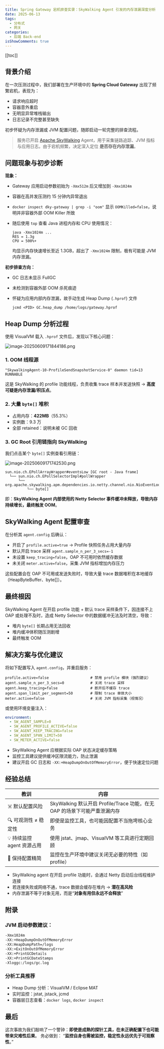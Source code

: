 ```yaml
---
title: Spring Gateway 宕机排查实录：SkyWalking Agent 引发的内存泄漏深度分析
date: 2025-06-13
tags:
  - 分布式
  - 网关
categories:
  - 后端 Back-end
isShowComments: true
---
```


<Boxx/>

<!-- more -->

[[toc]]

## 背景介绍

在一次压测过程中，我们部署在生产环境中的 **Spring Cloud Gateway** 出现了频繁宕机，表现为：

- 请求响应超时
- 容器意外重启
- 无明显异常堆栈输出
- 日志记录不完整甚至缺失

初步怀疑为内存泄漏或 JVM 配置问题，随即启动一轮完整的排查流程。

> 服务已开启 [Apache SkyWalking](https://skywalking.apache.org/) Agent，用于采集链路追踪、JVM 指标与应用日志。由于宕机频繁，决定深入定位 **是否存在内存泄漏**。

## 问题现象与初步诊断

**现象：**

- Gateway 应用启动参数初始为  `-Xmx512m` 后又增加到 `-Xmx1024m` 

- 容器在高并发压测约 15 分钟内异常退出

- `docker inspect dky-gateway | grep -i "oom"` 显示 `OOMKilled=false`，说明并非容器外部 OOM Killer 所致

- 随后使用 `top` 查看 Java 进程内存和 CPU 使用情况：

  ```shell
  java -Xmx1024m ...
  RES = 1.3g
  CPU = 500%+
  ```

  均显示内存快速增长至近 1.3GB，超出了 `-Xmx1024m` 限制，极有可能是 JVM 内存泄漏。

**初步排查方向：**

- GC 日志未显示 FullGC

- 未检测到容器外部 OOM 杀死痕迹

- 怀疑为应用内部内存泄漏，故手动生成 Heap Dump (`.hprof`) 文件

  ```shell
  jcmd <PID> GC.heap_dump /home/logs/gateway.hprof
  ```

## Heap Dump 分析过程

使用 VisualVM 载入 `.hprof` 文件后，发现以下核心问题：

![image-20250609171844186.png](/znote/img/backend/image-20250609171844186.png)

### 1. OOM 线程源

```
"SkywalkingAgent-10-ProfileSendSnapshotService-0" daemon tid=13 RUNNABLE
```

这是 SkyWalking 的 profile 功能线程，负责收集 trace 样本并发送快照 → **高度可疑是内存泄漏/积压点**。

### 2. **大量 `byte[]` 堆积**

- 占用内存：**422MB**（55.3%）
- 实例数：9.3 万
- 全部 retained：说明未被 GC 回收

### 3. **GC Root 引用链指向 SkyWalking**

我们点击某个 `byte[]` 实例查看引用链：

![image-20250609171742530.png](/znote/img/backend/image-20250609171742530.png)

```less
sun.nio.ch.EPollArrayWrapper#eventsLow [GC root - Java frame]
  └── sun.nio.ch.EPollSelectorImpl#pollWrapper
      └── org.apache.skywalking.apm.dependencies.io.netty.channel.nio.NioEventLoop#unwrappedSelector
          └── byte[]
```

即：**SkyWalking Agent 内部使用的 Netty Selector 事件缓冲未释放，导致内存持续增长，最终触发 OOM**。

## SkyWalking Agent 配置审查

在分析其 `agent.config` 后确认：

- 开启了 `profile.active=true` → Profile 快照任务占用大量内存
- 默认开启 trace 采样 `agent.sample_n_per_3_secs=-1`
- 未设置 `keep_tracing=false`，OAP 不可用时依然缓存数据
- 未关闭 `meter.active=false`，采集 JVM 指标增加内存压力

这些配置会在 OAP 不可用或发送失败时，导致大量 trace 数据堆积在本地缓存（HeapByteBuffer、byte[]）。

## 最终根因

SkyWalking Agent 在开启 profile 功能 + 默认 trace 采样条件下，因连接不上 OAP 或处理不及时，造成 Netty Selector 中的数据缓冲无法及时清空，导致：

- 堆内 `byte[]` 长期占用无法回收
- 堆内缓冲体积随压测剧增
- 最终触发 OOM

## 解决方案与优化建议

将如下配置写入 `agent.config`，并重启服务：

```properties
profile.active=false                   # 禁用 profile 模块（强烈建议）
agent.sample_n_per_3_secs=0            # 关闭 trace 采样
agent.keep_tracing=false               # 断开后不缓存 trace
agent.span_limit_per_segment=50        # 限制 trace 单体大小
meter.active=false                     # 关闭 JVM 指标采集（视情况）
```

或使用环境变量注入：

```yaml
environment:
  - SW_AGENT_SAMPLE=0
  - SW_AGENT_PROFILE_ACTIVE=false
  - SW_AGENT_KEEP_TRACING=false
  - SW_AGENT_SPAN_LIMIT=50
  - SW_METER_ACTIVE=false
```

- SkyWalking Agent 应根据实际 OAP 状态决定缓存策略
- 监控工具建议提供缓冲区限流能力，防止泄漏
- 建议开启 GC 日志和 `-XX:+HeapDumpOnOutOfMemoryError`，便于快速定位问题

## 经验总结

| 教训                      | 内容                                                         |
| ------------------------- | ------------------------------------------------------------ |
| ☠️ 默认配置风险            | SkyWalking 默认开启 Profile/Trace 功能，在无 OAP 的场景下可能严重泄漏内存 |
| 🔍 可观测性 ≠ 稳定性       | 即使是监控工具，也可能因配置不当拖垮核心业务                 |
| 💡 持续监控 agent 资源占用 | 使用 jstat、jmap、VisualVM 等工具进行定期回顾                |
| 🧹 保持配置精简            | 监控在生产环境中建议关闭无必要的特性（如 profile）           |

- SkyWalking agent 在开启 profile 功能时，会通过 Netty 启动后台线程维护连接
- 若连接失败或网络不通，trace 数据会缓存在堆内 → **潜在高风险**
- 内存泄漏不等于对象无用，而是“**对象有用但永远不会释放**”

## 附录

### JVM 启动参数建议：

```bash
-Xmx1024m
-XX:+HeapDumpOnOutOfMemoryError
-XX:HeapDumpPath=/logs
-XX:+ExitOnOutOfMemoryError
-XX:+PrintGCDetails
-XX:+PrintGCDateStamps
-Xloggc:/logs/gc.log
```

### 分析工具推荐

- Heap Dump 分析：VisualVM / Eclipse MAT
- 实时监控：jstat, jstack, jcmd
- 容器层日志查看：`docker logs`, `docker inspect`

## 最后

这次事故为我们敲响了一个警钟：**即使是成熟的探针工具，在未正确配置下也可能带来灾难性后果**。
务必做到： “**监控自身也需被监控，稳定性永远优先于可观察性**。”